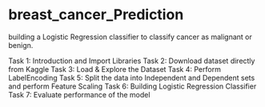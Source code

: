# breast_cancer_Prediction

building a Logistic Regression classifier to classify cancer as malignant or benign.

Task 1: Introduction and Import Libraries
Task 2: Download dataset directly from Kaggle 
Task 3: Load & Explore the Dataset
Task 4: Perform LabelEncoding
Task 5: Split the data into Independent and Dependent sets and perform Feature Scaling
Task 6: Building Logistic Regression Classifier
Task 7: Evaluate performance of the model
